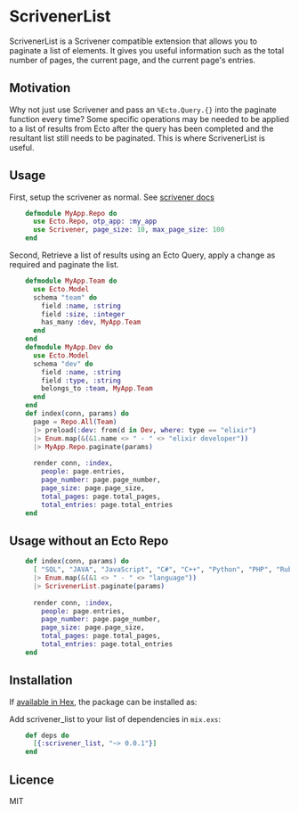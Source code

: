 # ScrivenerList
ScrivenerList is a Scrivener compatible extension that allows you to paginate a list of elements. It gives you useful
information such as the total number of pages, the current page, and the current page's entries.


## Motivation

Why not just use Scrivener and pass an `%Ecto.Query.{}` into the paginate function every time?
Some specific operations may be needed to be applied to a list of results from Ecto after the query has been completed
and the resultant list still needs to be paginated. This is where ScrivenerList is useful.


## Usage

First, setup the scrivener as normal. See [scrivener docs](https://hexdocs.pm/scrivener/Scrivener.html)

```elixir
    defmodule MyApp.Repo do
      use Ecto.Repo, otp_app: :my_app
      use Scrivener, page_size: 10, max_page_size: 100
    end
```

Second, Retrieve a list of results using an Ecto Query, apply a change as required and paginate the list.

```elixir
    defmodule MyApp.Team do
      use Ecto.Model
      schema "team" do
        field :name, :string
        field :size, :integer
        has_many :dev, MyApp.Team
      end
    end
    defmodule MyApp.Dev do
      use Ecto.Model
      schema "dev" do
        field :name, :string
        field :type, :string
        belongs_to :team, MyApp.Team
      end
    end
    def index(conn, params) do
      page = Repo.All(Team)
      |> preload(:dev: from(d in Dev, where: type == "elixir")
      |> Enum.map(&(&1.name <> " - " <> "elixir developer"))
      |> MyApp.Repo.paginate(params)
  
      render conn, :index,
        people: page.entries,
        page_number: page.page_number,
        page_size: page.page_size,
        total_pages: page.total_pages,
        total_entries: page.total_entries
    end
```


## Usage without an Ecto Repo

```elixir
    def index(conn, params) do
      [ "SQL", "JAVA", "JavaScript", "C#", "C++", "Python", "PHP", "Ruby", "Elixir", "Erlang", "Lisp", "Perl" ]
      |> Enum.map(&(&1 <> " - " <> "language"))
      |> ScrivenerList.paginate(params)
    
      render conn, :index,
        people: page.entries,
        page_number: page.page_number,
        page_size: page.page_size,
        total_pages: page.total_pages,
        total_entries: page.total_entries
    end
```


## Installation

If [available in Hex](https://hex.pm/docs/publish), the package can be installed as:

Add scrivener_list to your list of dependencies in `mix.exs`:

```elixir
    def deps do
      [{:scrivener_list, "~> 0.0.1"}]
    end
```


## Licence

MIT
